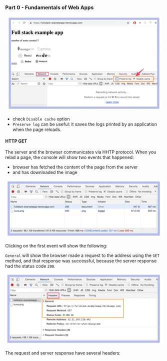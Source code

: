 ### Part 0 - Fundamentals of Web Apps

![Image 1.0](../fullstackopen/part0_1.png)

- check `Disable cache` option
- `Preserve log` can be useful: it saves the logs printed by an application when the page reloads.
  <br/>

#### HTTP GET

The server and the browser communicates via HHTP protocol. When you relad a page, the console will show two events that happened:

- browser has fetched the content of the page from the server
- and has downloaded the image

![Image 2.0](../fullstackopen/part0_2.png)

Clicking on the first event will show the following:

`General` will show the browser made a request to the address using the `GET` method, and that response was successful, because the server response had the status code `200`.

![Image 2.1](../fullstackopen/part0_3.png)

The request and server response have several headers:
